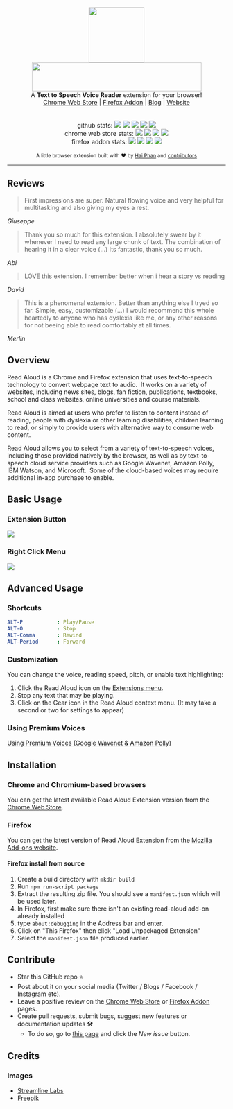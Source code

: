 
<div align="center">
	<img src="img/icon.png" width="128" height="128">
	<br>
	<img src="docs/images/logo-text-trans.png" width="391" height="66">
	<br>
	A <b>Text to Speech Voice Reader</b> extension for your browser!
</div>

<div align="center">
	<a href="https://chrome.google.com/webstore/detail/read-aloud-a-text-to-spee/hdhinadidafjejdhmfkjgnolgimiaplp">Chrome Web Store</a> | <a href="https://addons.mozilla.org/en-US/firefox/addon/read-aloud/">Firefox Addon</a> | <a href="https://blog.readaloud.app/">Blog</a> | <a href="https://readaloud.app/">Website</a> 
</div>

<br>

<div align="center">
    <br> github stats:
    <img src="https://badgen.net/github/stars/ken107/read-aloud" >
    <img src="https://badgen.net/github/open-issues/ken107/read-aloud" >
    <img src="https://badgen.net/github/open-prs/ken107/read-aloud" >
    <img src="https://badgen.net/github/tag/ken107/read-aloud" >
    <img src="https://badgen.net/github/license/ken107/read-aloud/" >
    <br> chrome web store stats:
    <img src="https://badgen.net/chrome-web-store/users/hdhinadidafjejdhmfkjgnolgimiaplp" >
    <img src="https://badgen.net/chrome-web-store/rating/hdhinadidafjejdhmfkjgnolgimiaplp" >
    <img src="https://badgen.net/chrome-web-store/rating-count/hdhinadidafjejdhmfkjgnolgimiaplp" >
    <img src="https://badgen.net/chrome-web-store/v/hdhinadidafjejdhmfkjgnolgimiaplp" >
    <br> firefox addon stats:
    <img src="https://badgen.net/amo/users/read-aloud" >
    <img src="https://badgen.net/amo/rating/read-aloud" >
    <img src="https://badgen.net/amo/reviews/read-aloud" >
    <img src="https://badgen.net/amo/v/read-aloud" >
</div>

<br>

<div align="center">
	<sub>A little browser extension built with ❤︎ by <a href="https://github.com/ken107">Hai Phan</a> and <a href="https://github.com/ken107/read-aloud/graphs/contributors">contributors</a> </sub>
</div>

<hr />

## Reviews
>First impressions are super. Natural flowing voice and very helpful for multitasking and also giving my eyes a rest. 

*Giuseppe*

> Thank you so much for this extension. I absolutely swear by it whenever I need to read any large chunk of text. The combination of hearing it in a clear voice (...)  Its fantastic, thank you so much.

*Abi*

> LOVE this extension. I remember better when i hear a story vs reading

*David*

> This is a phenomenal extension. Better than anything else I tryed so far. Simple, easy, customizable (...) I would recommend this whole heartedly to anyone who has dyslexia like me, or any other reasons for not beeing able to read comfortably at all times.

*Merlin*


## Overview
Read Aloud is a Chrome and Firefox extension that uses text-to-speech technology to convert webpage text to audio.&nbsp; It works on a variety of websites, including news sites, blogs, fan fiction, publications, textbooks, school and class websites, online universities and course materials.

Read Aloud is aimed at users who prefer to listen to content instead of reading, people with dyslexia or other learning disabilities, children learning to read, or simply to provide users with alternative way to consume web content.

Read Aloud allows you to select from a variety of text-to-speech voices, including those provided natively by the browser, as well as by text-to-speech cloud service providers such as Google Wavenet, Amazon Polly, IBM Watson, and Microsoft.&nbsp; Some of the cloud-based voices may require additional in-app purchase to enable.

## Basic Usage

### Extension Button
<img src="docs/images/demo-extension-button.gif">

### Right Click Menu
<img src="docs/images/demo-right-click.gif">


## Advanced Usage

### Shortcuts

```yaml
ALT-P           : Play/Pause
ALT-O           : Stop
ALT-Comma       : Rewind
ALT-Period      : Forward
```

### Customization

You can change the voice, reading speed, pitch, or enable text highlighting:

1. Click the Read Aloud icon on the [Extensions menu](https://i.imgur.com/KTqFZ3Q.png).
2. Stop any text that may be playing.
3. Click on the Gear icon in the Read Aloud context menu. (It may take a second or two for settings to appear)


### Using Premium Voices
[Using Premium Voices (Google Wavenet & Amazon Polly)](docs/usage/premium-voices.md)


## Installation

### Chrome and Chromium-based browsers
You can get the latest available Read Aloud Extension version from the [Chrome Web Store](https://chrome.google.com/webstore/detail/read-aloud-a-text-to-spee/hdhinadidafjejdhmfkjgnolgimiaplp).

### Firefox
You can get the latest version of Read Aloud Extension from the [Mozilla Add-ons website](https://addons.mozilla.org/en-US/firefox/addon/read-aloud/).

#### Firefox install from source

1. Create a build directory with `mkdir build`
2. Run `npm run-script package`
3. Extract the resulting zip file. You should see a `manifest.json` which will be used later.
4. In Firefox, first make sure there isn't an existing read-aloud add-on already installed
5. type `about:debugging` in the Address bar and enter.
6. Click on "This Firefox" then click "Load Unpackaged Extension"
7. Select the `manifest.json` file produced earlier.

## Contribute

- Star this GitHub repo :star:
- Post about it on your social media (Twitter / Blogs / Facebook / Instagram etc).
- Leave a positive review on the [Chrome Web Store](https://chrome.google.com/webstore/detail/read-aloud-a-text-to-spee/hdhinadidafjejdhmfkjgnolgimiaplp) or [Firefox Addon](https://addons.mozilla.org/en-US/firefox/addon/read-aloud/) pages.
- Create pull requests, submit bugs, suggest new features or documentation updates 🛠 
	- To do so, go to [this page](https://github.com/ken107/read-aloud/issues) and click the *New issue* button.


## Credits

### Images

 - [Streamline Labs](https://lab.streamlineicons.com/)
 - [Freepik](https://www.freepik.com/free-vector/colorful-memphis-design-background-vector_3893585.htm)
